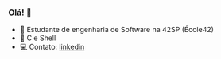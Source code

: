 ### Olá! 👋

- 📕 Estudante de engenharia de Software na 42SP (École42)
- 🌱 C e Shell
- 💻 Contato: [linkedin](https://www.linkedin.com/in/willianportilho)

